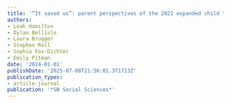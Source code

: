 ```yaml
---
title: '“It saved us”: parent perspectives of the 2021 expanded child tax credit'
authors:
- Leah Hamilton
- Dylan Bellisle
- Laura Brugger
- Stephen Roll
- Sophia Fox-Dichter
- Emily Pitman
date: '2024-01-01'
publishDate: '2025-07-08T21:56:01.371713Z'
publication_types:
- article-journal
publication: '*SN Social Sciences*'
---
```

